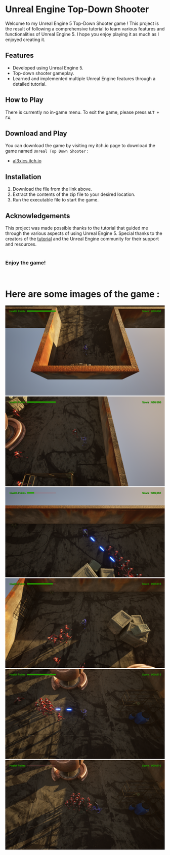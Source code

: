 # Unreal Engine Top-Down Shooter

Welcome to my Unreal Engine 5 Top-Down Shooter game ! This project is the result of following a comprehensive tutorial to learn various features and functionalities of Unreal Engine 5. I hope you enjoy playing it as much as I enjoyed creating it.

## Features

- Developed using Unreal Engine 5.
- Top-down shooter gameplay.
- Learned and implemented multiple Unreal Engine features through a detailed tutorial.

## How to Play

There is currently no in-game menu. To exit the game, please press `ALT + F4`.

## Download and Play

You can download the game by visiting my itch.io page to download the game named `Unreal Top Down Shooter` :
- [al3xics.itch.io](https://al3xics.itch.io/)

## Installation

1. Download the file from the link above.
2. Extract the contents of the zip file to your desired location.
3. Run the executable file to start the game.

## Acknowledgements

This project was made possible thanks to the tutorial that guided me through the various aspects of using Unreal Engine 5. Special thanks to the creators of the [tutorial](https://youtu.be/hn98tbztoBg) and the Unreal Engine community for their support and resources.<br>
<br>


### Enjoy the game!
<br>

# Here are some images of the game :<br>
![Image 1](./Images/Image_1.png)
![Image 2](./Images/Image_2.png)
![Image 3](./Images/Image_3.png)
![Image 4](./Images/Image_4.png)
![Image 5](./Images/Image_5.png)
![Image 5](./Images/Image_6.png)
